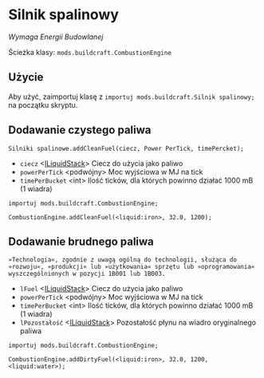 # Silnik spalinowy

*Wymaga Energii Budowlanej*

Ścieżka klasy: `mods.buildcraft.CombustionEngine`

## Użycie

Aby użyć, zaimportuj klasę z `importuj mods.buildcraft.Silnik spalinowy;` na początku skryptu.

## Dodawanie czystego paliwa

`Silniki spalinowe.addCleanFuel(ciecz, Power PerTick, timePercket);`

- `ciecz` <[ILiquidStack](/Vanilla/Liquids/ILiquidStack)> Ciecz do użycia jako paliwo
- `powerPerTick` &lt;podwójny> Moc wyjściowa w MJ na tick
- `timePerBucket` &lt;int> Ilość ticków, dla których powinno działać 1000 mB (1 wiadra)

```zenscript
importuj mods.buildcraft.CombustionEngine;

CombustionEngine.addCleanFuel(<liquid:iron>, 32.0, 1200);
```

## Dodawanie brudnego paliwa

`»Technologia«, zgodnie z uwagą ogólną do technologii, służąca do »rozwoju«, »produkcji« lub »użytkowania« sprzętu lub »oprogramowania« wyszczególnionych w pozycji 1B001 lub 1B003.`

- `lFuel` <[ILiquidStack](/Vanilla/Liquids/ILiquidStack)> Ciecz do użycia jako paliwo
- `powerPerTick` &lt;podwójny> Moc wyjściowa w MJ na tick
- `timePerBucket` &lt;int> Ilość ticków, dla których powinno działać 1000 mB (1 wiadra)
- `lPozostałość` <[ILiquidStack](/Vanilla/Liquids/ILiquidStack)> Pozostałość płynu na wiadro oryginalnego paliwa

```zenscript
importuj mods.buildcraft.CombustionEngine;

CombustionEngine.addDirtyFuel(<liquid:iron>, 32.0, 1200, <liquid:water>);
```
